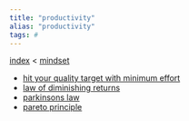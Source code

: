 ```yaml
---
title: "productivity"
alias: "productivity"
tags: #
---
```


[index](/.md) < [mindset](1-mindset.md)

- [hit your quality target with minimum effort](hit-your-quality-target-with-minimum-effort.md)
- [law of diminishing returns](diminishing-returns.md)
- [parkinsons law](parkinsons-law)
- [pareto principle](pareto-principle.md)
